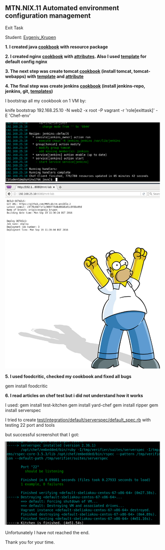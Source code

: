 MTN.NIX.11 Automated environment configuration management
---

Exit Task

Student: [Evgeniy_Krupen](https://upsa.epam.com/workload/employeeView.do?employeeId=4060741400038655484#emplTab=general)

**1. I created java [cookbook](https://github.com/evgeniy-krupen/chef/blob/exittask/exit-task/chef_cookbooks/java/recipes/default.rb) with resource package**

**2. I created nginx [cookbook](https://github.com/evgeniy-krupen/chef/blob/exittask/exit-task/chef_cookbooks/nginx/recipes/default.rb) with [attributes](https://github.com/evgeniy-krupen/chef/blob/exittask/exit-task/chef_cookbooks/nginx/attributes/default.rb). Also I used [template](https://github.com/evgeniy-krupen/chef/blob/exittask/exit-task/chef_cookbooks/nginx/templates/default/default.erb) for default config nginx**


**3. The next step was create tomcat [cookbook](https://github.com/evgeniy-krupen/chef/blob/exittask/exit-task/chef_cookbooks/tomcat/recipes/default.rb) (install tomcat, tomcat-webapps) with [template](https://github.com/evgeniy-krupen/chef/blob/exittask/exit-task/chef_cookbooks/tomcat/templates/default/default.erb) and [attribute](https://github.com/evgeniy-krupen/chef/blob/exittask/exit-task/chef_cookbooks/tomcat/attributes/default.rb)**

**4. The final step was create jenkins [cookbook](https://github.com/evgeniy-krupen/chef/blob/exittask/exit-task/chef_cookbooks/jenkins/recipes/default.rb) (install jenkins-repo, jenkins, git, [templates](https://github.com/evgeniy-krupen/chef/tree/exittask/exit-task/chef_cookbooks/jenkins/templates/default))**

I bootstrap all my cookbook on 1 VM by:

knife bootstrap 192.168.25.10 -N web2 -x root -P vagrant -r 'role[exittask]' -E 'Chef-env'

![1](https://github.com/evgeniy-krupen/chef/blob/exittask/exit-task/source/bootstrap_log.png)
![!](https://github.com/evgeniy-krupen/chef/blob/exittask/exit-task/source/ok.png)




**5. I used foodcritic, checked my cookbook and fixed all bugs**

gem install foodcritic

**6. I read articles on chef test but i did not understand how it works**

I used:
gem install test-kitchen
gem install yard-chef
gem install ripper
gem install serverspec

I tried to create [test/integration/default/serverspec/default_spec.rb](https://github.com/evgeniy-krupen/chef/blob/exittask/exit-task/chef_cookbooks/test/integration/default/serverspec/default_spec.rb)
with testing 22 port and tools

but successful screenshot that I got:

![1](https://github.com/evgeniy-krupen/chef/blob/exittask/exit-task/source/test.png)

Unfortunately I have not reached the end.

Thank you for your time.



